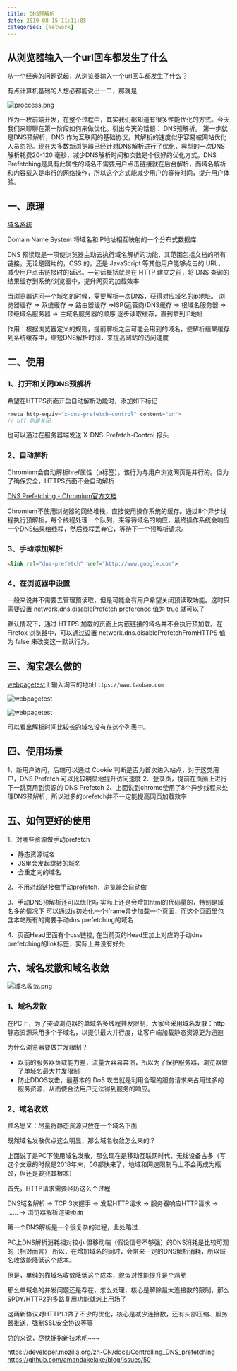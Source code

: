 ```yaml
---
title: DNS预解析
date: 2019-08-15 11:11:05
categories: [Network]
---
```


## 从浏览器输入一个url回车都发生了什么

从一个经典的问题说起，从浏览器输入一个url回车都发生了什么？

有点计算机基础的人想必都能说出一二，那就是

![proccess.png](proccess.png)

作为一枚前端开发，在整个过程中，其实我们都知道有很多性能优化的方式。今天我们来聊聊在第一阶段如何来做优化。引出今天的话题： DNS预解析。
第一步就是DNS预解析，DNS 作为互联网的基础协议，其解析的速度似乎容易被网站优化人员忽视。现在大多数新浏览器已经针对DNS解析进行了优化，典型的一次DNS解析耗费20-120 毫秒，减少DNS解析时间和次数是个很好的优化方式。DNS Prefetching是具有此属性的域名不需要用户点击链接就在后台解析，而域名解析和内容载入是串行的网络操作，所以这个方式能减少用户的等待时间，提升用户体验。
<!-- more -->
## 一、原理

[域名系统](https://zh.wikipedia.org/wiki/%E5%9F%9F%E5%90%8D%E7%B3%BB%E7%BB%9F)

Domain Name System 将域名和IP地址相互映射的一个分布式数据库

DNS 预读取是一项使浏览器主动去执行域名解析的功能，其范围包括文档的所有链接，无论是图片的，CSS 的，还是 JavaScript 等其他用户能够点击的 URL，减少用户点击链接时的延迟。一句话概括就是在 HTTP 建立之前，将 DNS 查询的结果缓存到系统/浏览器中，提升网页的加载效率

当浏览器访问一个域名的时候，需要解析一次DNS，获得对应域名的ip地址。
浏览器缓存 => 系统缓存 => 路由器缓存 =>ISP(运营商)DNS缓存 => 根域名服务器 => 顶级域名服务器 => 主域名服务器的顺序
逐步读取缓存，直到拿到IP地址

作用：根据浏览器定义的规则，提前解析之后可能会用到的域名，使解析结果缓存到系统缓存中，缩短DNS解析时间，来提高网站的访问速度

## 二、使用

### 1、打开和关闭DNS预解析

希望在HTTPS页面开启自动解析功能时，添加如下标记

```js
<meta http-equiv="x-dns-prefetch-control" content="on">
// off 则是关闭
```

也可以通过在服务器端发送 X-DNS-Prefetch-Control 报头

### 2、自动解析

Chromium会自动解析href属性（a标签），该行为与用户浏览网页是并行的。但为了确保安全，HTTPS页面不会自动解析

[DNS Prefetching - Chromium官方文档](https://www.chromium.org/developers/design-documents/dns-prefetching)

Chromium不使用浏览器的网络堆栈，直接使用操作系统的缓存。通过8个异步线程执行预解析，每个线程处理一个队列，来等待域名的响应，最终操作系统会响应一个DNS结果给线程，然后线程丢弃它，等待下一个预解析请求。

### 3、手动添加解析

```html
<link rel="dns-prefetch" href="http://www.google.com">
```

### 4、在浏览器中设置

一般来说并不需要去管理预读取，但是可能会有用户希望关闭预读取功能。这时只需要设置 network.dns.disablePrefetch preference 值为 true 就可以了

默认情况下，通过 HTTPS 加载的页面上内嵌链接的域名并不会执行预加载。在 Firefox 浏览器中，可以通过设置 network.dns.disablePrefetchFromHTTPS 值为 false 来改变这一默认行为。

## 三、淘宝怎么做的

[webpagetest](https://www.webpagetest.org/)上输入淘宝的地址`https://www.taobao.com`

![webpagetest](taobao.png)

![webpagetest](taobao-prefetch.png)

可以看出解析时间比较长的域名没有在这个列表中。

## 四、使用场景

1、新用户访问，后端可以通过 Cookie 判断是否为首次进入站点，对于这类用户，DNS Prefetch 可以比较明显地提升访问速度
2、登录页，提前在页面上进行下一跳页用到资源的 DNS Prefetch
2、上面说到chrome使用了8个异步线程来处理DNS预解析，所以过多的prefetch并不一定能提高网页加载效率

## 五、如何更好的使用

1、对哪些资源做手动prefetch

- 静态资源域名
- JS里会发起跳转的域名
- 会重定向的域名

2、不用对超链接做手动prefetch，浏览器会自动做

3、手动DNS预解析还可以优化吗
实际上还是会增加html的代码量的，特别是域名多的情况下
可以通过js初始化一个iframe异步加载一个页面，而这个页面里包含本站所有的需要手动dns prefetching的域名

4、页面Head里面有个css链接, 在当前页的Head里加上对应的手动dns prefetching的link标签，实际上并没有好处

## 六、域名发散和域名收敛

![域名收敛.png](域名收敛.png)

### 1、域名发散

在PC上，为了突破浏览器的单域名多线程并发限制，大家会采用域名发散：http 静态资源采用多个子域名，以提供最大并行度，让客户端加载静态资源更为迅速

为什么浏览器要做并发限制？

- 以前的服务器负载能力差，流量大容易奔溃，所以为了保护服务器，浏览器做了单域名最大并发限制
- 防止DDOS攻击，最基本的 DoS 攻击就是利用合理的服务请求来占用过多的服务资源，从而使合法用户无法得到服务的响应。

### 2、域名收敛

顾名思义：尽量将静态资源只放在一个域名下面

既然域名发散优点这么明显，那么域名收敛怎么来的？

上面说了是PC下使用域名发散，那么现在是移动互联网时代，无线设备占多（写这个文章的时候是2018年末，5G都快来了，地域和网速限制马上不会再成为瓶颈，但还是要究其根本）

首先，HTTP请求需要经历这么个过程

DNS域名解析 -> TCP 3次握手 -> 发起HTTP请求 -> 服务器响应HTTP请求 -> …… -> 浏览器解析渲染页面

第一个DNS解析是一个很复杂的过程，此处略过…

PC上DNS解析消耗相对较小
但移动端（假设信号不够强）的DNS消耗是比较可观的（相对而言）
所以，在增加域名的同时，会带来一定的DNS解析消耗，所以域名收敛能降低这个成本。

但是，单纯的靠域名收敛降低这个成本，貌似对性能提升是个鸡肋

那么单域名的并发问题还是存在，怎么处理，核心是解除最大连接数的限制，那么SPDY/HTTP2的多路复用功能就派上用场了

这两新协议对HTTP1.1做了不少的优化，核心是减少连接数，还有头部压缩、服务器推送，强制SSL安全协议等等

总的来说，尽快拥抱新技术吧~~~

https://developer.mozilla.org/zh-CN/docs/Controlling_DNS_prefetching
https://github.com/amandakelake/blog/issues/50
